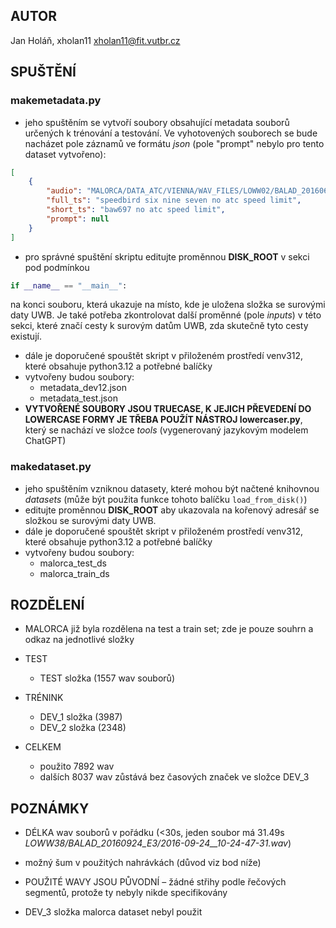 ## AUTOR
Jan Holáň, xholan11
xholan11@fit.vutbr.cz

## SPUŠTĚNÍ
### makemetadata.py
- jeho spuštěním se vytvoří soubory obsahující metadata souborů určených k trénování a testování. Ve vyhotovených souborech se bude nacházet pole záznamů ve formátu *json* (pole "prompt" nebylo pro tento dataset vytvořeno):
```json
[
    {
        "audio": "MALORCA/DATA_ATC/VIENNA/WAV_FILES/LOWW02/BALAD_20160615_B3/2016-06-15__10-44-12-29.wav",
        "full_ts": "speedbird six nine seven no atc speed limit",
        "short_ts": "baw697 no atc speed limit",
        "prompt": null
    }
]
```

- pro správné spuštění skriptu editujte proměnnou **DISK_ROOT** v sekci pod podmínkou 
```python
if __name__ == "__main__":
```
na konci souboru, která ukazuje na místo, kde je uložena složka se surovými daty UWB. Je také potřeba zkontrolovat další proměnné (pole *inputs*) v této sekci, které značí cesty k surovým datům UWB, zda skutečně tyto cesty existují.

- dále je doporučené spouštět skript v přiloženém prostředí venv312, které obsahuje python3.12 a potřebné balíčky
- vytvořeny budou soubory:
    - metadata_dev12.json
    - metadata_test.json
- **VYTVOŘENÉ SOUBORY JSOU TRUECASE, K JEJICH PŘEVEDENÍ DO LOWERCASE FORMY JE TŘEBA POUŽÍT NÁSTROJ lowercaser.py**, který se nachází ve složce *tools* (vygenerovaný jazykovým modelem ChatGPT)

### makedataset.py
- jeho spuštěním vzniknou datasety, které mohou být načtené knihovnou *datasets* (může být použita funkce tohoto balíčku `load_from_disk()`)
- editujte proměnnou **DISK_ROOT** aby ukazovala na kořenový adresář se složkou se surovými daty UWB.
- dále je doporučené spouštět skript v přiloženém prostředí venv312, které obsahuje python3.12 a potřebné balíčky
- vytvořeny budou soubory:
    - malorca_test_ds
    - malorca_train_ds


## ROZDĚLENÍ
- MALORCA již byla rozdělena na test a train set; zde je pouze souhrn a odkaz na jednotlivé složky
-   TEST
    -   TEST složka (1557 wav souborů)

-   TRÉNINK

    -   DEV\_1 složka (3987)
    -   DEV\_2 složka (2348)

-   CELKEM
    -   použito 7892 wav
    -   dalších 8037 wav zůstává bez časových značek ve složce DEV_3

## POZNÁMKY

-   DÉLKA wav souborů v pořádku (<30s, jeden soubor má 31.49s _LOWW38/BALAD_20160924_E3/2016-09-24\_\_10-24-47-31.wav_)
-   možný šum v použitých nahrávkách (důvod viz bod níže)
-   POUŽITÉ WAVY JSOU PŮVODNÍ – žádné střihy podle řečových segmentů, protože ty nebyly nikde specifikovány

-   DEV\_3 složka malorca dataset nebyl použit

